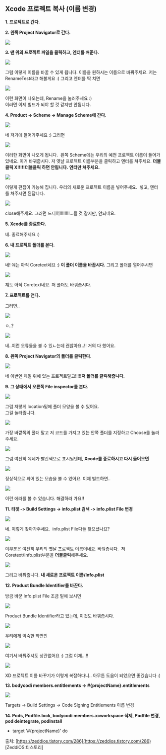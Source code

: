 Xcode 프로젝트 복사 (이름 변경)
-

**1. 프로젝트로 간다.**

**2. 왼쪽 Project Navigator로 간다.**

![](attachments/Pasted%20image%2020220921121427.png)

**3. 맨 위의 프로젝트 파일을 클릭하고, 엔터를 쳐준다.**

![](attachments/Pasted%20image%2020220921121452.png)

그럼 이렇게 이름을 바꿀 수 있게 됩니다.
이름을 원하시는 이름으로 바꿔주세요. 저는 RenameTest라고 해볼게요 :)
그리고 엔터를 딱 치면

![](attachments/Pasted%20image%2020220921121503.png)

이런 화면이 나오는데, Rename을 눌러주세요 :)  
이러면 이제 빌드가 되야 할 것 같지만 안됩니다.

**4. Product -> Scheme -> Manage Scheme에 간다.**

![](attachments/Pasted%20image%2020220921122317.png)

네 저기에 들어가주세요 :)
그러면

![](attachments/Pasted%20image%2020220921122328.png)

이러한 화면이 나오게 됩니다. 
왼쪽 Scheme에는 우리의 예전 프로젝트 이름이 들어가 있네요. 이거 바꿔줍시다.
저 옛날 프로젝트 이름부분을 클릭하고 엔터를 쳐주세요. 
**더블클릭 X!!!!!더블클릭 하면 안됩니다.**
**엔터만 쳐주세요.**

![](attachments/Pasted%20image%2020220921122357.png)

이렇게 편집이 가능해 집니다. 우리의 새로운 프로젝트 이름을 넣어주세요. 
넣고, 엔터를 쳐주시면 된답니다.

![](attachments/Pasted%20image%2020220921122405.png)

close해주세요.
그러면 드디어!!!!!!!!...될 것 같지만, 안되네요.

**5. Xcode를 종료한다.**

네. 종료해주세요 :)

**6. 내 프로젝트 폴더를 본다.** 

![](attachments/Pasted%20image%2020220921122255.png)

네! 얘는 아직 Coretext네요 :)
**이 폴더 이름을 바꿉시다.**
그리고 폴더를 열어주시면

![](attachments/Pasted%20image%2020220921122242.png)

쟤도 아직 Coretext네요. 저 폴더도 바꿔줍시다.  

**7. 프로젝트를 연다.**

그러면..

![](attachments/Pasted%20image%2020220921122421.png)

ㅇ..?

![](attachments/Pasted%20image%2020220921122428.png)

  
네..이런 오류들을 볼 수 있ㄴ는데 괜찮아요..!!
거의 다 했어요.

**8. 왼쪽 Project Navigator의 폴더를 클릭한다.**

![](attachments/Pasted%20image%2020220921122435.png)

네 이번엔 제일 위에 있는 프로젝트말고!!!!!**저 폴더를 클릭해줍니다.**

**9. 그 상태에서 오른쪽 File inspector를 본다.** 

![](attachments/Pasted%20image%2020220921122442.png)

그럼 저렇게 location밑에 폴더 모양을 볼 수 있어요.   
그걸 눌러줍니다. 

![](attachments/Pasted%20image%2020220921122449.png)

가장 바깥쪽의 폴더 말고 저 코드를 가지고 있는 안쪽 폴더를 지정하고 Choose를 눌러주세요.

![](attachments/Pasted%20image%2020220921122501.png)

그럼 여전히 얘네가 빨간색으로 표시될텐데, **Xcode를 종료하시고 다시 들어오면** 

![](attachments/Pasted%20image%2020220921122506.png)

정상적으로 되어 있는 모습을 볼 수 있어요.
이제 빌드하면..

![](attachments/Pasted%20image%2020220921122521.png)

이런 에러를 볼 수 있습니다.
해결하러 가요!!

**11. 타겟 -> Build Settings -> info.plist 검색 -> info.plist File 변경**

![](attachments/Pasted%20image%2020220921122529.png)

네. 이렇게 찾아가주세요. 
info.plist File다들 찾으셨나요? 

![](attachments/Pasted%20image%2020220921122540.png)

이부분은 여전히 우리의 옛날 프로젝트 이름이네요. 바꿔줍시다. 
저 Coretext/Info.plist부분을 **더블클릭**해주세요. 

![](attachments/Pasted%20image%2020220921122547.png)

그리고 바꿔줍니다. **내 새로운 프로젝트 이름/Info.plist**

**12. Product Bundle Identifier를 바꾼다.**

방금 바꾼 Info.plist File 조금 밑에 보시면

![](attachments/Pasted%20image%2020220921122555.png)

Product Bundle Identifier라고 있는데, 이것도 바꿔줍시다. 

![](attachments/Pasted%20image%2020220921122610.png)

우리에게 익숙한 화면인

![](attachments/Pasted%20image%2020220921122605.png)

여기서 바꿔주셔도 상관없어요 :)
그럼 이제...!!

![](attachments/Pasted%20image%2020220921122616.png)

XD
프로젝트 이름 바꾸기가 이렇게 복잡하다니..
아무튼 도움이 되었으면 좋겠습니다 :)

**13. bodycodi members.entitlements → #{projectName}.entitlements**

![](attachments/스크린샷%202022-09-21%20오후%203.44.34.png)

Targets → Build Settings → Code Signing Entitlements 이름 변경

**14. Pods, Podfile.lock, bodycodi members.xcworkspace 삭제, Podfile 변경, pod deintegrate, podInstall**
- target '#{projectName}' do

출처: [https://zeddios.tistory.com/286](https://zeddios.tistory.com/286) [ZeddiOS:티스토리]